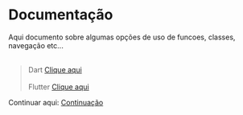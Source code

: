 # Documentação

Aqui documento sobre algumas opções de uso de funcoes, classes, navegação etc...
<br><br>
>Dart
[Clique aqui](./Dart/Resumo_Dart.md)
<br><br>
>Flutter
[Clique aqui](./Flutter/Resumo_Flutter.md)



Continuar aqui: [Continuação](https://academiadoflutter20.club.hotmart.com/lesson)

